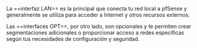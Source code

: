 La ==interfaz LAN== es la principal que conecta tu red local a pfSense y generalmente se utiliza para acceder a Internet y otros recursos externos. 

Las ==interfaces OPT==, por otro lado, son opcionales y te permiten crear segmentaciones adicionales o proporcionar acceso a redes específicas según tus necesidades de configuración y seguridad.
